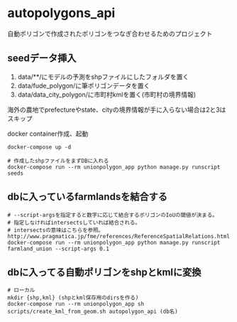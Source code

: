 # autopolygons_api

自動ポリゴンで作成されたポリゴンをつなぎ合わせるためのプロジェクト

## seedデータ挿入

1. data/**/にモデルの予測をshpファイルにしたフォルダを置く
2. data/fude_polygon/に筆ポリゴンデータを置く
3. data/data_city_polygon/に市町村kmlを置く(市町村の境界情報)

海外の農地でprefectureやstate、cityの境界情報が手に入らない場合は2と3はスキップ

docker container作成、起動

```console
docker-compose up -d
```

```console
# 作成したshpファイルをまずDBに入れる
docker-compose run --rm unionpolygon_app python manage.py runscript seeds
```

## dbに入っているfarmlandsを結合する

```console
# --script-argsを指定すると数字に応じて結合するポリゴンのIoUの閾値が決まる。
# 指定しなければintersectsしていれば結合される。
# intersectsの意味はこちらを参照。http://www.pragmatica.jp/fme/references/ReferenceSpatialRelations.html
docker-compose run --rm unionpolygon_app python manage.py runscript farmland_union --script-args 0.1
```

## dbに入ってる自動ポリゴンをshpとkmlに変換

```console
# ローカル
mkdir {shp,kml} (shpとkml保存用のdirsを作る)　
docker-compose run --rm unionpolygon_app sh scripts/create_kml_from_geom.sh autopolygon_api (db名)
```
